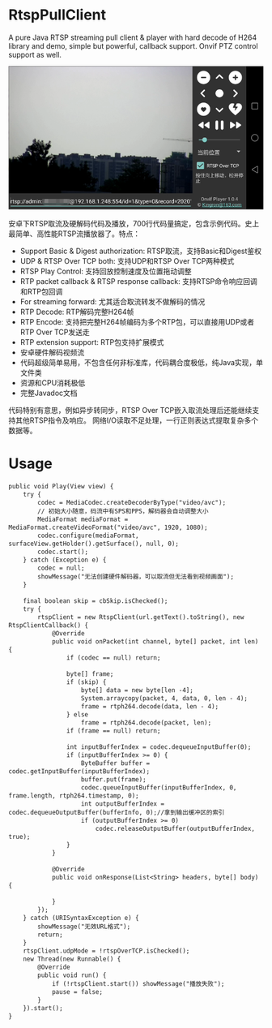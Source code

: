 # RtspPullClient
A pure Java RTSP streaming pull client & player with hard decode of H264 library and demo, simple but powerful, callback support. Onvif PTZ control support as well.

 ![image](https://github.com/kingron/OnvifPlayer/raw/master/Images/screen1.png)

安卓下RTSP取流及硬解码代码及播放，700行代码量搞定，包含示例代码。史上最简单、高性能RTSP流播放器了。特点：
* Support Basic & Digest authorization: RTSP取流，支持Basic和Digest鉴权
* UDP & RTSP Over TCP both: 支持UDP和RTSP Over TCP两种模式
* RTSP Play Control: 支持回放控制速度及位置拖动调整
* RTP packet callback & RTSP response callback: 支持RTSP命令响应回调和RTP包回调
* For streaming forward: 尤其适合取流转发不做解码的情况
* RTP Decode: RTP解码完整H264帧
* RTP Encode: 支持把完整H264帧编码为多个RTP包，可以直接用UDP或者RTP Over TCP发送走
* RTP extension support: RTP包支持扩展模式
* 安卓硬件解码视频流
* 代码超级简单易用，不包含任何非标准库，代码耦合度极低，纯Java实现，单文件类
* 资源和CPU消耗极低
* 完整Javadoc文档

代码特别有意思，例如异步转同步，RTSP Over TCP嵌入取流处理后还能继续支持其他RTSP指令及响应。 网络I/O读取不足处理，一行正则表达式提取复杂多个数据等。

# Usage

    public void Play(View view) {
        try {
            codec = MediaCodec.createDecoderByType("video/avc");
            // 初始大小随意，码流中有SPS和PPS，解码器会自动调整大小
            MediaFormat mediaFormat = MediaFormat.createVideoFormat("video/avc", 1920, 1080);
            codec.configure(mediaFormat, surfaceView.getHolder().getSurface(), null, 0);
            codec.start();
        } catch (Exception e) {
            codec = null;
            showMessage("无法创建硬件解码器，可以取流但无法看到视频画面");
        }

        final boolean skip = cbSkip.isChecked();
        try {
            rtspClient = new RtspClient(url.getText().toString(), new RtspClientCallback() {
                @Override
                public void onPacket(int channel, byte[] packet, int len) {
                    if (codec == null) return;

                    byte[] frame;
                    if (skip) {
                        byte[] data = new byte[len -4];
                        System.arraycopy(packet, 4, data, 0, len - 4);
                        frame = rtph264.decode(data, len - 4);
                    } else
                        frame = rtph264.decode(packet, len);
                    if (frame == null) return;

                    int inputBufferIndex = codec.dequeueInputBuffer(0);
                    if (inputBufferIndex >= 0) {
                        ByteBuffer buffer = codec.getInputBuffer(inputBufferIndex);
                        buffer.put(frame);
                        codec.queueInputBuffer(inputBufferIndex, 0, frame.length, rtph264.timestamp, 0);
                        int outputBufferIndex = codec.dequeueOutputBuffer(bufferInfo, 0);//拿到输出缓冲区的索引
                        if (outputBufferIndex >= 0)
                            codec.releaseOutputBuffer(outputBufferIndex, true);
                    }
                }

                @Override
                public void onResponse(List<String> headers, byte[] body) {

                }
            });
        } catch (URISyntaxException e) {
            showMessage("无效URL格式");
            return;
        }
        rtspClient.udpMode = !rtspOverTCP.isChecked();
        new Thread(new Runnable() {
            @Override
            public void run() {
                if (!rtspClient.start()) showMessage("播放失败");
                pause = false;
            }
        }).start();
    }
